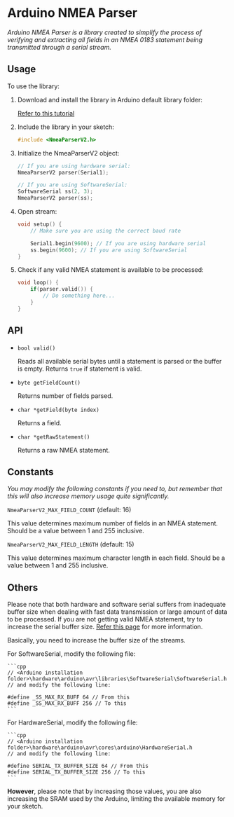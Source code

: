 # Arduino NMEA Parser

*Arduino NMEA Parser is a library created to simplify the process of verifying and extracting all fields in an NMEA 0183 statement being transmitted through a serial stream.*

## Usage

To use the library:

1. Download and install the library in Arduino default library folder:

    [Refer to this tutorial](https://www.arduino.cc/en/Guide/Libraries)

2. Include the library in your sketch:

    ```cpp
    #include <NmeaParserV2.h>
    ```

3. Initialize the NmeaParserV2 object:

    ```cpp
    // If you are using hardware serial:
    NmeaParserV2 parser(Serial1);

    // If you are using SoftwareSerial:
    SoftwareSerial ss(2, 3);
    NmeaParserV2 parser(ss);
    ```

4. Open stream:

    ```cpp
    void setup() {
        // Make sure you are using the correct baud rate

        Serial1.begin(9600); // If you are using hardware serial
        ss.begin(9600); // If you are using SoftwareSerial
    }
    ```

5. Check if any valid NMEA statement is available to be processed:
    ```cpp
    void loop() {
        if(parser.valid()) {
            // Do something here...
        }
    }
    ```

## API

* `bool valid()`
    
    Reads all available serial bytes until a statement is parsed or the buffer is empty. Returns `true` if statement is valid.

* `byte getFieldCount()`
    
    Returns number of fields parsed.

* `char *getField(byte index)`
    
    Returns a field.

* `char *getRawStatement()`
    
    Returns a raw NMEA statement.

## Constants

*You may modify the following constants if you need to, but remember that this will also increase memory usage quite significantly.*

`NmeaParserV2_MAX_FIELD_COUNT` (default: 16)

This value determines maximum number of fields in an NMEA statement. Should be a value between 1 and 255 inclusive.

`NmeaParserV2_MAX_FIELD_LENGTH` (default: 15)

This value determines maximum character length in each field. Should be a value between 1 and 255 inclusive.

## Others

Please note that both hardware and software serial suffers from inadequate buffer size when dealing with fast data transmission or large amount of data to be processed. If you are not getting valid NMEA statement, try to increase the serial buffer size. [Refer this page](https://internetofhomethings.com/homethings/?p=927) for more information.

Basically, you need to increase the buffer size of the streams.

For SoftwareSerial, modify the following file:

    ```cpp
    // <Arduino installation folder>\hardware\arduino\avr\libraries\SoftwareSerial\SoftwareSerial.h
    // and modify the following line:

    #define _SS_MAX_RX_BUFF 64 // From this
    #define _SS_MAX_RX_BUFF 256 // To this
    ```

For HardwareSerial, modify the following file:

    ```cpp
    // <Arduino installation folder>\hardware\arduino\avr\cores\arduino\HardwareSerial.h
    // and modify the following line:

    #define SERIAL_TX_BUFFER_SIZE 64 // From this
    #define SERIAL_TX_BUFFER_SIZE 256 // To this
    ```

**However**, please note that by increasing those values, you are also increasing the SRAM used by the Arduino, limiting the available memory for your sketch.
